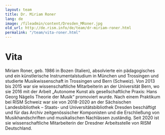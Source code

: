 ```yaml
---
layout: team
title: Dr. Miriam Roner
lang: de
image: /fileadmin/content/Dresden_MRoner.jpg
old_url: http://de.rism.info/de/team/dr-miriam-roner.html
permalink: "/team/vita-roner.html"
---
```


# Vita

Miriam Roner, geb. 1986 in Bozen (Italien), absolvierte ein pädagogisches und ein künstlerische Instrumentalstudium in München und Trossingen und studierte Musikwissenschaft in Trossingen und Bern (Schweiz). Von 2013 bis 2015 war sie wissenschaftliche Mitarbeiterin an der Universität Bern, wo sie 2016 mit der Arbeit „Autonome Kunst als gesellschaftliche Praxis: Hans Georg Nägelis Theorie der Musik“ promoviert wurde. Nach einem Praktikum bei RISM Schweiz war sie von 2018-2020 an der Sächsischen Landesbibliothek – Staats- und Universitätsbibliothek Dresden beschäftigt und für das Archiv zeitgenössischer Komponisten und die Erschließung von Musikhandschriften und musikalischen Nachlässen zuständig. Seit 2020 ist sie wissenschaftliche Mitarbeiterin der Dresdner Arbeitsstelle von RISM Deutschland.

